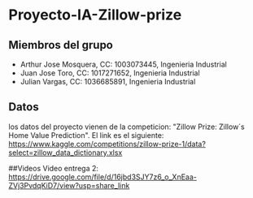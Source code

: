 # Proyecto-IA-Zillow-prize

## Miembros del grupo 

- Arthur Jose Mosquera, CC: 1003073445, Ingenieria Industrial
- Juan Jose Toro, CC: 1017271652, Ingenieria Industrial
- Julian Vargas, CC: 1036685891, Ingenieria Industrial

## Datos

los datos del proyecto vienen de la competicion: "Zillow Prize: Zillow´s Home Value Prediction". El link es el siguiente: https://www.kaggle.com/competitions/zillow-prize-1/data?select=zillow_data_dictionary.xlsx


##Videos
Video entrega 2: https://drive.google.com/file/d/16jbd3SJY7z6_o_XnEaa-ZVj3PvdqKiD7/view?usp=share_link
